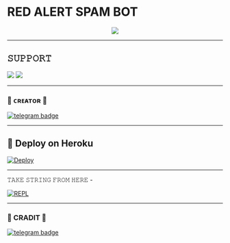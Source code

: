 
# RED ALERT SPAM BOT

<p align="center">
  <img src="https://telegra.ph/file/77d5a9b6a8f142223a3e9.jpg">
</p>

-------------------------------------------------

## 𝚂𝚄𝙿𝙿𝙾𝚁𝚃 
                          
<a href="https://t.me/RYTHMSUPPORT"><img src="https://img.shields.io/badge/Join-SUPPORT%20GROUP-red.svg?logo=Telegram"></a>
<a href="https://t.me/RYTHMUPDATE"><img src="https://img.shields.io/badge/Join-SUPPORT%20CHANNEL-red.svg?logo=Telegram"></a>

-------------------------------------------------
### 🖤 ᴄʀᴇᴀᴛᴏʀ 🖤

[![telegram badge](https://img.shields.io/badge/REDALERT-30302f?style=for-the-badge&logo=telegram)](https://t.me/Danger_Alert)


-------------------------------------------------

## 🚀 Deploy on Heroku 
[![Deploy](https://www.herokucdn.com/deploy/button.svg)](https://dashboard.heroku.com/new?template=https://github.com/BadnamOp/Red-alert-Botz)

------------------------------------------------

𝚃𝙰𝙺𝙴 𝚂𝚃𝚁𝙸𝙽𝙶 𝙵𝚁𝙾𝙼 𝙷𝙴𝚁𝙴 - 

[![REPL](https://repl.it/badge/github/spandey112/SensibleUserbot)](https://replit.com/@Romi2122/RaviiSpam#main.py)
    
-----------------------------------------------

### 🖤 CRADIT 💛

[![telegram badge](https://img.shields.io/badge/BADNAM-30302f?style=for-the-badge&logo=telegram)](https://t.me/its_badnam)

